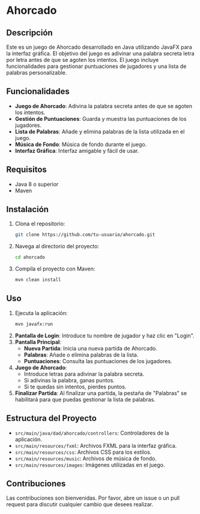 # Ahorcado

## Descripción

Este es un juego de Ahorcado desarrollado en Java utilizando JavaFX para la interfaz gráfica. El objetivo del juego es adivinar una palabra secreta letra por letra antes de que se agoten los intentos. El juego incluye funcionalidades para gestionar puntuaciones de jugadores y una lista de palabras personalizable.

## Funcionalidades

- **Juego de Ahorcado**: Adivina la palabra secreta antes de que se agoten los intentos.
- **Gestión de Puntuaciones**: Guarda y muestra las puntuaciones de los jugadores.
- **Lista de Palabras**: Añade y elimina palabras de la lista utilizada en el juego.
- **Música de Fondo**: Música de fondo durante el juego.
- **Interfaz Gráfica**: Interfaz amigable y fácil de usar.

## Requisitos

- Java 8 o superior
- Maven

## Instalación

1. Clona el repositorio:
    ```sh
    git clone https://github.com/tu-usuario/ahorcado.git
    ```
2. Navega al directorio del proyecto:
    ```sh
    cd ahorcado
    ```
3. Compila el proyecto con Maven:
    ```sh
    mvn clean install
    ```

## Uso

1. Ejecuta la aplicación:
    ```sh
    mvn javafx:run
    ```
2. **Pantalla de Login**: Introduce tu nombre de jugador y haz clic en "Login".
3. **Pantalla Principal**: 
    - **Nueva Partida**: Inicia una nueva partida de Ahorcado.
    - **Palabras**: Añade o elimina palabras de la lista.
    - **Puntuaciones**: Consulta las puntuaciones de los jugadores.
4. **Juego de Ahorcado**:
    - Introduce letras para adivinar la palabra secreta.
    - Si adivinas la palabra, ganas puntos.
    - Si te quedas sin intentos, pierdes puntos.
5. **Finalizar Partida**: Al finalizar una partida, la pestaña de "Palabras" se habilitará para que puedas gestionar la lista de palabras.

## Estructura del Proyecto

- `src/main/java/dad/ahorcado/controllers`: Controladores de la aplicación.
- `src/main/resources/fxml`: Archivos FXML para la interfaz gráfica.
- `src/main/resources/css`: Archivos CSS para los estilos.
- `src/main/resources/music`: Archivos de música de fondo.
- `src/main/resources/images`: Imágenes utilizadas en el juego.

## Contribuciones

Las contribuciones son bienvenidas. Por favor, abre un issue o un pull request para discutir cualquier cambio que desees realizar.
